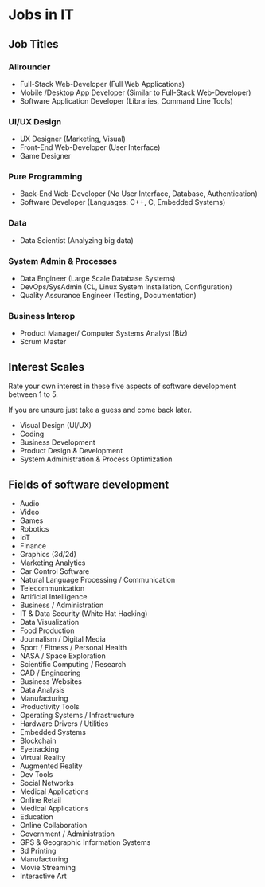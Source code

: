 # Jobs in IT

## Job Titles

### Allrounder

- Full-Stack Web-Developer (Full Web Applications)
- Mobile /Desktop App Developer (Similar to Full-Stack Web-Developer)
- Software Application Developer (Libraries, Command Line Tools)

### UI/UX Design

- UX Designer (Marketing, Visual)
- Front-End Web-Developer (User Interface)
- Game Designer

### Pure Programming

- Back-End Web-Developer (No User Interface, Database, Authentication)
- Software Developer (Languages: C++, C, Embedded Systems)

### Data

- Data Scientist (Analyzing big data)

### System Admin & Processes

- Data Engineer (Large Scale Database Systems)
- DevOps/SysAdmin (CL, Linux System Installation, Configuration)
- Quality Assurance Engineer (Testing, Documentation)

### Business Interop

- Product Manager/ Computer Systems Analyst (Biz)
- Scrum Master

## Interest Scales

Rate your own interest in these five aspects of software development between 1
to 5.

If you are unsure just take a guess and come back later.

- Visual Design (UI/UX)
- Coding
- Business Development
- Product Design & Development
- System Administration & Process Optimization

## Fields of software development

- Audio
- Video
- Games
- Robotics
- IoT
- Finance
- Graphics (3d/2d)
- Marketing Analytics
- Car Control Software
- Natural Language Processing / Communication
- Telecommunication
- Artificial Intelligence
- Business / Administration
- IT & Data Security (White Hat Hacking)
- Data Visualization
- Food Production
- Journalism / Digital Media
- Sport / Fitness / Personal Health
- NASA / Space Exploration
- Scientific Computing / Research
- CAD / Engineering
- Business Websites
- Data Analysis
- Manufacturing
- Productivity Tools
- Operating Systems / Infrastructure
- Hardware Drivers / Utilities
- Embedded Systems
- Blockchain
- Eyetracking
- Virtual Reality
- Augmented Reality
- Dev Tools
- Social Networks
- Medical Applications
- Online Retail
- Medical Applications
- Education
- Online Collaboration
- Government / Administration
- GPS & Geographic Information Systems
- 3d Printing
- Manufacturing
- Movie Streaming
- Interactive Art
